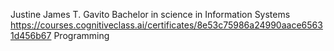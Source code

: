 Justine James T. Gavito
Bachelor in science in Information Systems
https://courses.cognitiveclass.ai/certificates/8e53c75986a24990aace65631d456b67
Programming


